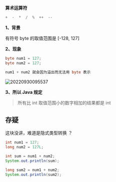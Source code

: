 
**算术运算符**

```java
+  -  *  /  %  ++  --
```

**1、背景**

有符号 byte 的取值范围是 [-128, 127]

**2、现象**

```java
byte num1 = 127;
byte num2 = 127;

num1 + num2 就会因为溢出而无法用 byte 表示
```

![20220930095537](https://aliyun-oss-lpj.oss-cn-qingdao.aliyuncs.com/images/by-clipboard/20220930095537.png)

**3、所以 Java 规定**

> 所有比 int 取值范围小的数字相加的结果都是 int

## 存疑

这块没讲，难道是隐式类型转换 ？

```java
int num1 = 127;
long num2 = 127L;

int sum = num1 + num2;
System.out.println(sum);

long sum2 = num1 + num2;
System.out.println(sum2);
```

